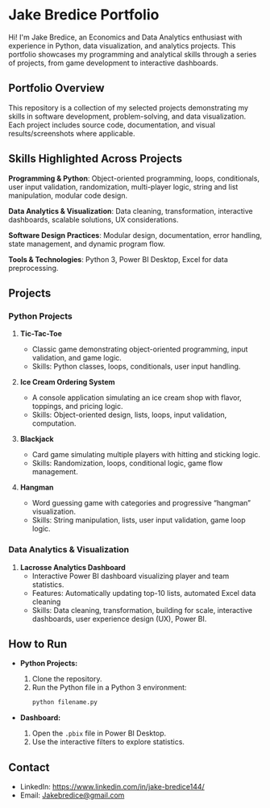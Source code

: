 # Jake Bredice Portfolio
Hi! I'm Jake Bredice, an Economics and Data Analytics enthusiast with experience in Python, data visualization, and analytics projects. This portfolio showcases my programming and analytical skills through a series of projects, from game development to interactive dashboards.


## Portfolio Overview
This repository is a collection of my selected projects demonstrating my skills in software development, problem-solving, and data visualization. Each project includes source code, documentation, and visual results/screenshots where applicable.

## Skills Highlighted Across Projects

**Programming & Python**:
  Object-oriented programming, loops, conditionals, user input validation, randomization, multi-player logic, string and list   manipulation, modular code design.

**Data Analytics & Visualization**:
  Data cleaning, transformation, interactive dashboards, scalable solutions, UX considerations.

**Software Design Practices**:
Modular design, documentation, error handling, state management, and dynamic program flow.

**Tools & Technologies**:
Python 3, Power BI Desktop, Excel for data preprocessing.


## Projects

### Python Projects
1. **Tic-Tac-Toe**
   - Classic game demonstrating object-oriented programming, input validation, and game logic.
   - Skills: Python classes, loops, conditionals, user input handling.

2. **Ice Cream Ordering System**
   - A console application simulating an ice cream shop with flavor, toppings, and pricing logic.
   - Skills: Object-oriented design, lists, loops, input validation, computation.

3. **Blackjack**
   - Card game simulating multiple players with hitting and sticking logic.
   - Skills: Randomization, loops, conditional logic, game flow management.

4. **Hangman**
   - Word guessing game with categories and progressive “hangman” visualization.
   - Skills: String manipulation, lists, user input validation, game loop logic.

### Data Analytics & Visualization
1. **Lacrosse Analytics Dashboard**
   - Interactive Power BI dashboard visualizing player and team statistics.
   - Features: Automatically updating top-10 lists, automated Excel data cleaning 
   - Skills: Data cleaning, transformation, building for scale, interactive dashboards, user experience design (UX), Power BI.

## How to Run

- **Python Projects:**  
  1. Clone the repository.  
  2. Run the Python file in a Python 3 environment:  
     ```bash
     python filename.py
     ```

- **Dashboard:**  
  1. Open the `.pbix` file in Power BI Desktop.  
  2. Use the interactive filters to explore statistics.
  
 ## Contact

  - LinkedIn: https://www.linkedin.com/in/jake-bredice144/  
  - Email: Jakebredice@gmail.com
